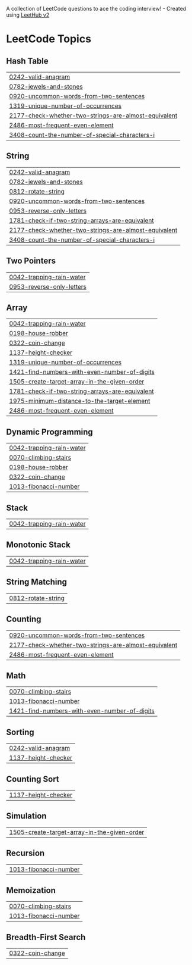 A collection of LeetCode questions to ace the coding interview! - Created using [LeetHub v2](https://github.com/arunbhardwaj/LeetHub-2.0)
<!---LeetCode Topics Start-->
# LeetCode Topics
## Hash Table
|  |
| ------- |
| [0242-valid-anagram](https://github.com/IYYAPPAN10R/Leetcode-Solutions/tree/master/0242-valid-anagram) |
| [0782-jewels-and-stones](https://github.com/IYYAPPAN10R/Leetcode-Solutions/tree/master/0782-jewels-and-stones) |
| [0920-uncommon-words-from-two-sentences](https://github.com/IYYAPPAN10R/Leetcode-Solutions/tree/master/0920-uncommon-words-from-two-sentences) |
| [1319-unique-number-of-occurrences](https://github.com/IYYAPPAN10R/Leetcode-Solutions/tree/master/1319-unique-number-of-occurrences) |
| [2177-check-whether-two-strings-are-almost-equivalent](https://github.com/IYYAPPAN10R/Leetcode-Solutions/tree/master/2177-check-whether-two-strings-are-almost-equivalent) |
| [2486-most-frequent-even-element](https://github.com/IYYAPPAN10R/Leetcode-Solutions/tree/master/2486-most-frequent-even-element) |
| [3408-count-the-number-of-special-characters-i](https://github.com/IYYAPPAN10R/Leetcode-Solutions/tree/master/3408-count-the-number-of-special-characters-i) |
## String
|  |
| ------- |
| [0242-valid-anagram](https://github.com/IYYAPPAN10R/Leetcode-Solutions/tree/master/0242-valid-anagram) |
| [0782-jewels-and-stones](https://github.com/IYYAPPAN10R/Leetcode-Solutions/tree/master/0782-jewels-and-stones) |
| [0812-rotate-string](https://github.com/IYYAPPAN10R/Leetcode-Solutions/tree/master/0812-rotate-string) |
| [0920-uncommon-words-from-two-sentences](https://github.com/IYYAPPAN10R/Leetcode-Solutions/tree/master/0920-uncommon-words-from-two-sentences) |
| [0953-reverse-only-letters](https://github.com/IYYAPPAN10R/Leetcode-Solutions/tree/master/0953-reverse-only-letters) |
| [1781-check-if-two-string-arrays-are-equivalent](https://github.com/IYYAPPAN10R/Leetcode-Solutions/tree/master/1781-check-if-two-string-arrays-are-equivalent) |
| [2177-check-whether-two-strings-are-almost-equivalent](https://github.com/IYYAPPAN10R/Leetcode-Solutions/tree/master/2177-check-whether-two-strings-are-almost-equivalent) |
| [3408-count-the-number-of-special-characters-i](https://github.com/IYYAPPAN10R/Leetcode-Solutions/tree/master/3408-count-the-number-of-special-characters-i) |
## Two Pointers
|  |
| ------- |
| [0042-trapping-rain-water](https://github.com/IYYAPPAN10R/Leetcode-Solutions/tree/master/0042-trapping-rain-water) |
| [0953-reverse-only-letters](https://github.com/IYYAPPAN10R/Leetcode-Solutions/tree/master/0953-reverse-only-letters) |
## Array
|  |
| ------- |
| [0042-trapping-rain-water](https://github.com/IYYAPPAN10R/Leetcode-Solutions/tree/master/0042-trapping-rain-water) |
| [0198-house-robber](https://github.com/IYYAPPAN10R/Leetcode-Solutions/tree/master/0198-house-robber) |
| [0322-coin-change](https://github.com/IYYAPPAN10R/Leetcode-Solutions/tree/master/0322-coin-change) |
| [1137-height-checker](https://github.com/IYYAPPAN10R/Leetcode-Solutions/tree/master/1137-height-checker) |
| [1319-unique-number-of-occurrences](https://github.com/IYYAPPAN10R/Leetcode-Solutions/tree/master/1319-unique-number-of-occurrences) |
| [1421-find-numbers-with-even-number-of-digits](https://github.com/IYYAPPAN10R/Leetcode-Solutions/tree/master/1421-find-numbers-with-even-number-of-digits) |
| [1505-create-target-array-in-the-given-order](https://github.com/IYYAPPAN10R/Leetcode-Solutions/tree/master/1505-create-target-array-in-the-given-order) |
| [1781-check-if-two-string-arrays-are-equivalent](https://github.com/IYYAPPAN10R/Leetcode-Solutions/tree/master/1781-check-if-two-string-arrays-are-equivalent) |
| [1975-minimum-distance-to-the-target-element](https://github.com/IYYAPPAN10R/Leetcode-Solutions/tree/master/1975-minimum-distance-to-the-target-element) |
| [2486-most-frequent-even-element](https://github.com/IYYAPPAN10R/Leetcode-Solutions/tree/master/2486-most-frequent-even-element) |
## Dynamic Programming
|  |
| ------- |
| [0042-trapping-rain-water](https://github.com/IYYAPPAN10R/Leetcode-Solutions/tree/master/0042-trapping-rain-water) |
| [0070-climbing-stairs](https://github.com/IYYAPPAN10R/Leetcode-Solutions/tree/master/0070-climbing-stairs) |
| [0198-house-robber](https://github.com/IYYAPPAN10R/Leetcode-Solutions/tree/master/0198-house-robber) |
| [0322-coin-change](https://github.com/IYYAPPAN10R/Leetcode-Solutions/tree/master/0322-coin-change) |
| [1013-fibonacci-number](https://github.com/IYYAPPAN10R/Leetcode-Solutions/tree/master/1013-fibonacci-number) |
## Stack
|  |
| ------- |
| [0042-trapping-rain-water](https://github.com/IYYAPPAN10R/Leetcode-Solutions/tree/master/0042-trapping-rain-water) |
## Monotonic Stack
|  |
| ------- |
| [0042-trapping-rain-water](https://github.com/IYYAPPAN10R/Leetcode-Solutions/tree/master/0042-trapping-rain-water) |
## String Matching
|  |
| ------- |
| [0812-rotate-string](https://github.com/IYYAPPAN10R/Leetcode-Solutions/tree/master/0812-rotate-string) |
## Counting
|  |
| ------- |
| [0920-uncommon-words-from-two-sentences](https://github.com/IYYAPPAN10R/Leetcode-Solutions/tree/master/0920-uncommon-words-from-two-sentences) |
| [2177-check-whether-two-strings-are-almost-equivalent](https://github.com/IYYAPPAN10R/Leetcode-Solutions/tree/master/2177-check-whether-two-strings-are-almost-equivalent) |
| [2486-most-frequent-even-element](https://github.com/IYYAPPAN10R/Leetcode-Solutions/tree/master/2486-most-frequent-even-element) |
## Math
|  |
| ------- |
| [0070-climbing-stairs](https://github.com/IYYAPPAN10R/Leetcode-Solutions/tree/master/0070-climbing-stairs) |
| [1013-fibonacci-number](https://github.com/IYYAPPAN10R/Leetcode-Solutions/tree/master/1013-fibonacci-number) |
| [1421-find-numbers-with-even-number-of-digits](https://github.com/IYYAPPAN10R/Leetcode-Solutions/tree/master/1421-find-numbers-with-even-number-of-digits) |
## Sorting
|  |
| ------- |
| [0242-valid-anagram](https://github.com/IYYAPPAN10R/Leetcode-Solutions/tree/master/0242-valid-anagram) |
| [1137-height-checker](https://github.com/IYYAPPAN10R/Leetcode-Solutions/tree/master/1137-height-checker) |
## Counting Sort
|  |
| ------- |
| [1137-height-checker](https://github.com/IYYAPPAN10R/Leetcode-Solutions/tree/master/1137-height-checker) |
## Simulation
|  |
| ------- |
| [1505-create-target-array-in-the-given-order](https://github.com/IYYAPPAN10R/Leetcode-Solutions/tree/master/1505-create-target-array-in-the-given-order) |
## Recursion
|  |
| ------- |
| [1013-fibonacci-number](https://github.com/IYYAPPAN10R/Leetcode-Solutions/tree/master/1013-fibonacci-number) |
## Memoization
|  |
| ------- |
| [0070-climbing-stairs](https://github.com/IYYAPPAN10R/Leetcode-Solutions/tree/master/0070-climbing-stairs) |
| [1013-fibonacci-number](https://github.com/IYYAPPAN10R/Leetcode-Solutions/tree/master/1013-fibonacci-number) |
## Breadth-First Search
|  |
| ------- |
| [0322-coin-change](https://github.com/IYYAPPAN10R/Leetcode-Solutions/tree/master/0322-coin-change) |
<!---LeetCode Topics End-->